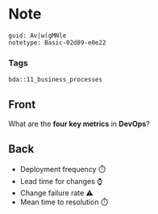 # Note
```
guid: Av|w(gMNle
notetype: Basic-02d89-e0e22
```

### Tags
```
bda::11_business_processes
```

## Front
What are the <b>four key metrics</b> in <b>DevOps</b>?

## Back
<ul>
  <li>Deployment frequency ⏱️
  <li>Lead time for changes ⌚
  <li>Change failure rate ⚠️
  <li>Mean time to resolution ⏱️
</ul>
